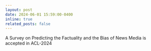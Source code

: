 ```yaml
---
layout: post
date: 2024-06-01 15:59:00-0400
inline: true
related_posts: false
---
```


A Survey on Predicting the Factuality and the Bias of News Media is accepted in ACL-2024
